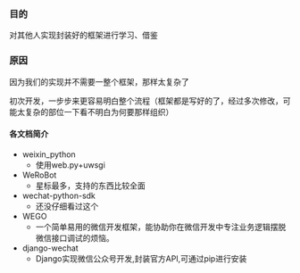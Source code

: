 ### 目的

对其他人实现封装好的框架进行学习、借鉴

### 原因

因为我们的实现并不需要一整个框架，那样太复杂了

初次开发，一步步来更容易明白整个流程（框架都是写好的了，经过多次修改，可能太复杂的部位一下看不明白为何要那样组织）

#### 各文档简介

* weixin_python
  * 使用web.py+uwsgi
* WeRoBot
  * 星标最多，支持的东西比较全面
* wechat-python-sdk 
  * 还没仔细看过这个
* WEGO
  * 一个简单易用的微信开发框架，能协助你在微信开发中专注业务逻辑摆脱微信接口调试的烦恼。
* django-wechat
  * Django实现微信公众号开发,封装官方API,可通过pip进行安装

